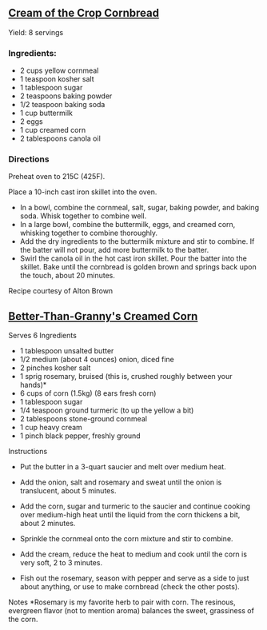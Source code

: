 ## [Cream of the Crop Cornbread](http://altonbrown.com/cream-of-the-crop-cornbread-recipe/)

Yield: 8 servings

### Ingredients:

* 2 cups yellow cornmeal
* 1 teaspoon kosher salt
* 1 tablespoon sugar
* 2 teaspoons baking powder
* 1/2 teaspoon baking soda
* 1 cup buttermilk
* 2 eggs
* 1 cup creamed corn
* 2 tablespoons canola oil

### Directions

Preheat oven to 215C (425F).

Place a 10-inch cast iron skillet into the oven.

* In a bowl, combine the cornmeal, salt, sugar, baking powder, and baking soda. Whisk together to combine well.
* In a large bowl, combine the buttermilk, eggs, and creamed corn, whisking together to combine thoroughly.
* Add the dry ingredients to the buttermilk mixture and stir to combine. If the batter will not pour, add more buttermilk to the batter.
* Swirl the canola oil in the hot cast iron skillet. Pour the batter into the skillet. Bake until the cornbread is golden brown and springs back upon the touch, about 20 minutes.

Recipe courtesy of Alton Brown


## [Better-Than-Granny's Creamed Corn](http://altonbrown.com/creamed-corn-recipe/)
Serves 6
Ingredients
* 1 tablespoon unsalted butter
* 1/2 medium (about 4 ounces) onion, diced fine
* 2 pinches kosher salt
* 1 sprig rosemary, bruised (this is, crushed roughly between your hands)*
* 6 cups of corn (1.5kg) (8 ears fresh corn)
* 1 tablespoon sugar
* 1/4 teaspoon ground turmeric (to up the yellow a bit)
* 2 tablespoons stone-ground cornmeal
* 1 cup heavy cream 
* 1 pinch black pepper, freshly ground

Instructions
* Put the butter in a 3-quart saucier and melt over medium heat.
* Add the onion, salt and rosemary and sweat until the onion is translucent, about 5 minutes.

* Add the corn, sugar and turmeric to the saucier and continue cooking over medium-high heat until the liquid from the corn thickens a bit, about 2 minutes.
* Sprinkle the cornmeal onto the corn mixture and stir to combine.
* Add the cream, reduce the heat to medium and cook until the corn is very soft, 2 to 3 minutes.

* Fish out the rosemary, season with pepper and serve as a side to just about anything, or use to make cornbread (check the other posts).

Notes
*Rosemary is my favorite herb to pair with corn. The resinous, evergreen flavor (not to mention aroma) balances the sweet, grassiness of the corn.
